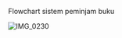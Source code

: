 Flowchart sistem peminjam buku

![IMG_0230](https://github.com/user-attachments/assets/5b7aeb81-14c0-4a96-b107-d902c023eb45)
